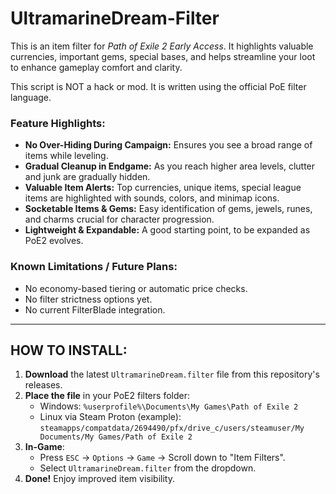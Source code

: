 # UltramarineDream-Filter

This is an item filter for *Path of Exile 2 Early Access*. It highlights valuable currencies, important gems, special bases, and helps streamline your loot to enhance gameplay comfort and clarity.

This script is NOT a hack or mod. It is written using the official PoE filter language.

### Feature Highlights:

- **No Over-Hiding During Campaign:** Ensures you see a broad range of items while leveling.
- **Gradual Cleanup in Endgame:** As you reach higher area levels, clutter and junk are gradually hidden.
- **Valuable Item Alerts:** Top currencies, unique items, special league items are highlighted with sounds, colors, and minimap icons.
- **Socketable Items & Gems:** Easy identification of gems, jewels, runes, and charms crucial for character progression.
- **Lightweight & Expandable:** A good starting point, to be expanded as PoE2 evolves.

### Known Limitations / Future Plans:

- No economy-based tiering or automatic price checks.
- No filter strictness options yet.
- No current FilterBlade integration.

---

## **HOW TO INSTALL:**

1. **Download** the latest `UltramarineDream.filter` file from this repository's releases.
2. **Place the file** in your PoE2 filters folder:
   - Windows: `%userprofile%\Documents\My Games\Path of Exile 2`
   - Linux via Steam Proton (example): `steamapps/compatdata/2694490/pfx/drive_c/users/steamuser/My Documents/My Games/Path of Exile 2`
3. **In-Game**:  
   - Press `ESC` -> `Options` -> `Game` -> Scroll down to "Item Filters".
   - Select `UltramarineDream.filter` from the dropdown.
4. **Done!** Enjoy improved item visibility.
